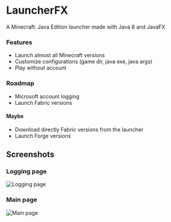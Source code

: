 # LauncherFX
 A Minecraft: Java Edition launcher made with Java 8 and JavaFX

### Features
* Launch almost all Minecraft versions
* Customize configurations (game dir, java exe, java args)
* Play without account

### Roadmap
* Microsoft account logging
* Launch Fabric versions

#### Maybe
* Download directly Fabric versions from the launcher
* Launch Forge versions

## Screenshots
### Logging page
![Logging page](https://user-images.githubusercontent.com/51191602/226148591-f21c1069-701b-45d0-9ddb-40d4444d7361.png)

### Main page
![Main page](https://user-images.githubusercontent.com/51191602/226148633-3c6d4da8-bb43-4866-bcb2-63961fa1f5d8.png)

